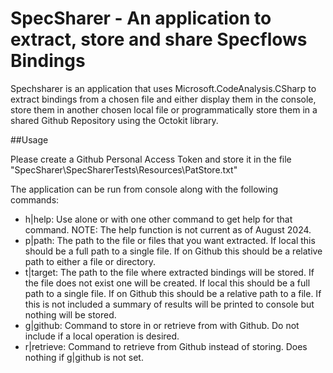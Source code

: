 # SpecSharer - An application to extract, store and share Specflows Bindings

Spechsharer is an application that uses Microsoft.CodeAnalysis.CSharp to extract bindings from a chosen file and either display them in the console, store them in another chosen local file or programmatically store them in a shared Github Repository using the Octokit library.

##Usage

Please create a Github Personal Access Token and store it in the file  "SpecSharer\SpecSharerTests\Resources\PatStore.txt"

The application can be run from console along with the following commands:
- h|help: Use alone or with one other command to get help for that command. NOTE: The help function is not current as of August 2024.
- p|path: The path to the file or files that you want extracted. If local this should be a full path to a single file. If on Github this should be a relative path to either a file or directory.
- t|target: The path to the file where extracted bindings will be stored. If the file does not exist one will be created. If local this should be a full path to a single file. If on Github this should be a relative path to a file. If this is not included a summary of results will be printed to console but nothing will be stored.
- g|github: Command to store in or retrieve from with Github. Do not include if a local operation is desired.
- r|retrieve: Command to retrieve from Github instead of storing. Does nothing if g|github is not set.